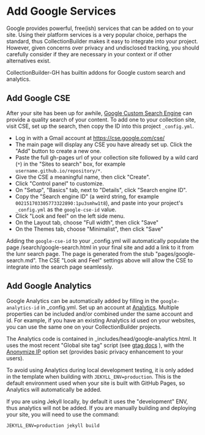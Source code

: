 # Add Google Services

Google provides powerful, free(ish) services that can be added on to your site.
Using their platform services is a very popular choice, perhaps the standard, thus CollectionBuilder makes it easy to integrate into your project. 
However, given concerns over privacy and undisclosed tracking, you should carefully consider if they are necessary in your context or if other alternatives exist.

CollectionBuilder-GH has builtin addons for Google custom search and analytics.

## Add Google CSE

After your site has been up for awhile, [Google Custom Search Engine](https://cse.google.com/cse/) can provide a quality search of your content.
To add one to your collection site, visit CSE, set up the search, then copy the ID into this project `_config.yml`.

- Log in with a Gmail account at <https://cse.google.com/cse/>
- The main page will display any CSE you have already set up. Click the "Add" button to create a new one.
- Paste the full gh-pages url of your collection site followed by a wild card (`*`) in the "Sites to search" box, for example `username.github.io/repository/*`.
- Give the CSE a meaningful name, then click "Create".
- Click "Control panel" to customize.
- On "Setup", "Basics" tab, next to "Details", click "Search engine ID".
- Copy the "Search engine ID" (a weird string, for example `002151703305773322890:1pu3smhw1t8`), and paste into your project's `_config.yml` as the `google-cse-id` value.
- Click "Look and feel" on the left side menu.
- On the Layout tab, choose "Full width", then click "Save"
- On the Themes tab, choose "Minimalist", then click "Save"

Adding the `google-cse-id` to your _config.yml will automatically populate the page /search/google-search.html in your final site and add a link to it from the lunr search page.
The page is generated from the stub "pages/google-search.md".
The CSE "Look and Feel" settings above will allow the CSE to integrate into the search page seamlessly.

## Add Google Analytics

Google Analytics can be automatically added by filling in the `google-analytics-id` in _config.yml. 
Set up an account at [Analytics](analytics.google.com/). 
Multiple properties can be included and/or combined under the same account and id.
For example, if you have an existing Analytics id used on your websites, you can use the same one on your CollectionBuilder projects.

The Analytics code is contained in _includes/head/google-analytics.html.
It uses the most recent "Global site tag" script (see [gtag docs](https://developers.google.com/analytics/devguides/collection/gtagjs/)
), with the [Anonymize IP](https://developers.google.com/analytics/devguides/collection/gtagjs/ip-anonymization) option set (provides basic privacy enhancement to your users).

To avoid using Analytics during local development testing, it is only added in the template when building with `JEKYLL_ENV=production`.
This is the default environment used when your site is built with GitHub Pages, so Analytics will automatically be added.

If you are using Jekyll locally, by default it uses the "development" ENV, thus analytics will not be added.
If you are manually building and deploying your site, you will need to use the command:

`JEKYLL_ENV=production jekyll build`
